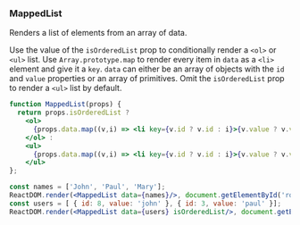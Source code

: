### MappedList

Renders a list of elements from an array of data.

Use the value of the `isOrderedList` prop to conditionally render a `<ol>` or `<ul>` list.
Use `Array.prototype.map` to render every item in `data` as a `<li>` element and give it a `key`.
`data` can either be an array of objects with the `id` and `value` properties or an array of primitives.
Omit the `isOrderedList` prop to render a `<ul>` list by default.

```jsx
function MappedList(props) {
  return props.isOrderedList ?
    <ol>
      {props.data.map((v,i) => <li key={v.id ? v.id : i}>{v.value ? v.value : v}</li>)}
    </ol> :
    <ul>
      {props.data.map((v,i) => <li key={v.id ? v.id : i}>{v.value ? v.value : v}</li>)}
    </ul>
};
```

```jsx
const names = ['John', 'Paul', 'Mary'];
ReactDOM.render(<MappedList data={names}/>, document.getElementById('root'));
const users = [ { id: 8, value: 'john' }, { id: 3, value: 'paul' }];
ReactDOM.render(<MappedList data={users} isOrderedList/>, document.getElementById('root'));
```

<!-- tags: array,functional -->

<!-- expertise: 1 -->

